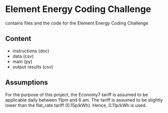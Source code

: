# Element Energy Coding Challenge 

contains files and the code for the Element Energy Coding Challenge

## Content 
* instructions (doc)
* data (csv)
* main (py)
* output results (csv)

## Assumptions

For the purpose of this project, the Economy7 tariff is assumed to be applicable
daily between 11pm and 6 am. The tariff is assumed to be slightly lower than the
flat_rate tariff (0.15p/kWh). Hence, 0.11p/kWh is used.